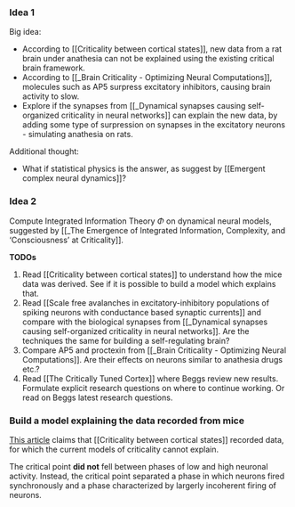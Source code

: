 ### Idea 1
Big idea:
* According to [[Criticality between cortical states]], new data from a rat brain under anathesia can not be explained using the existing critical brain framework.
* According to [[_Brain Criticality - Optimizing Neural Computations]], molecules such as AP5 surpress excitatory inhibitors, causing brain activity to slow.
* Explore if the synapses from [[_Dynamical synapses causing self-organized criticality in neural networks]] can explain the new data, by adding some type of surpression on synapses in the excitatory neurons - simulating anathesia on rats. 

Additional thought:
* What if statistical physics is the answer, as suggest by [[Emergent complex neural dynamics]]?

### Idea 2
Compute Integrated Information Theory $\Phi$ on dynamical neural models, suggested by [[_The Emergence of Integrated Information, Complexity, and ‘Consciousness’ at Criticality]].




**TODOs**
1. Read [[Criticality between cortical states]] to understand how the mice data was derived. See if it is possible to build a model which explains that.
2. Read [[Scale free avalanches in excitatory-inhibitory populations of spiking neurons with conductance based synaptic currents]] and compare with the biological synapses from [[_Dynamical synapses causing self-organized criticality in neural networks]]. Are the techniques the same for building a self-regulating brain?
3. Compare AP5 and proctexin from [[_Brain Criticality - Optimizing Neural Computations]]. Are their effects on neurons similar to anathesia drugs etc.?
4. Read [[The Critically Tuned Cortex]] where Beggs review new results. Formulate explicit research questions on where to continue working. Or read on Beggs latest research questions.

### Build a model explaining the data recorded from mice
[This article](https://www.quantamagazine.org/do-brains-operate-at-a-tipping-point-new-clues-and-complications-20190610/) claims that [[Criticality between cortical states]] recorded data, for which the current models of criticality cannot explain.

The critical point **did not** fell between phases of low and high neuronal activity. Instead, the critical point separated a phase in which neurons fired synchronously and a phase characterized by largerly incoherent firing of neurons.

